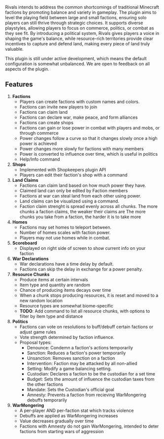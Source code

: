 Rivals intends to address the common shortcomings of traditional Minecraft factions by promoting balance and variety in gameplay. The plugin aims to level the playing field between large and small factions, ensuring solo players can still thrive through strategic choices. It supports diverse playstyles, allowing players to focus on commerce, politics, or combat as they see fit. By introducing a political system, Rivals gives players a voice in shaping the game's balance, while resource-rich territories provide clear incentives to capture and defend land, making every piece of land truly valuable.

This plugin is still under active development, which means the default configuration is somewhat unbalanced. We are open to feedback on all aspects of the plugin.

## Features
1. **Factions**
   - Players can create factions with custom names and colors.
   - Factions can invite new players to join
   - Factions can claim land
   - Factions can declare war, make peace, and form alliances
   - Factions can create shops
   - Factions can gain or lose power in combat with players and mobs, or through commerce
   - Power changes follow a curve so that it changes slowly once a high power is achieved
   - Power changes more slowly for factions with many members
   - Power is converted to influence over time, which is useful in politics
   - Help/Info command
2. **Shops**
   - Implemented with Shopkeepers plugin API
   - Players can edit their faction's shop with a command
3. **Land Claims**
   - Factions can claim land based on how much power they have.
   - Claimed land can only be edited by Faction members
   - Factions at war can steal land from each other using power.
   - Land claims can be visualized using a command.
   - Faction claim strenght is spread evenly across all chunks.
        The more chunks a faction claims, the weaker their claims are
        The more chunks you take from a faction, the harder it is to take more
4. **Homes**
   - Factions may set homes to teleport between.
   - Number of homes scales with faction power.
   - Players may not use homes while in combat.
5. **Scoreboard**
   - Displayed on right side of screen to show current info on your faction
6. **War Declarations**
   - War declarations have a time delay by default.
   - Factions can skip the delay in exchange for a power penalty.
7. **Resource Chunks**
   - Produce items at certain intervals
   - Item type and quantity are random
   - Chance of producing items decays over time
   - When a chunk stops producing resources, it is reset and moved to a new random location
   - Resource types are somewhat biome-specific
   - **TODO**: Add command to list all resource chunks, with options to filter by item type and distance
8. **Politics**
   - Factions can vote on resolutions to buff/debuff certain factions or adjust game rules
   - Vote strength determined by faction influence.
   - Proposal types:
        - Denounce: Condemn a faction's actions temporarily
        - Sanction: Reduces a faction's power temporarily
        - Unsanction: Removes sanction on a faction
        - Intervention: Faction may be attacked by all non-allied 
        - Setting: Modify a game balancing setting.
        - Custodian: Declares a faction to be the custodian for a set time
        - Budget: Sets the amount of influence the custodian taxes from the other factions
        - Mandate: Sets the Custodian's official goal
        - Amnesty: Prevents a faction from recieving WarMongering debuffs temporarily
9. **WarMongering**
   - A per-player AND per-faction stat which tracks violence
   - Debuffs are applied as WarMongering increases
   - Value decreases gradually over time
   - Factions with Amnesty do not gain WarMongering, intended to deter factions from starting wars of aggression
